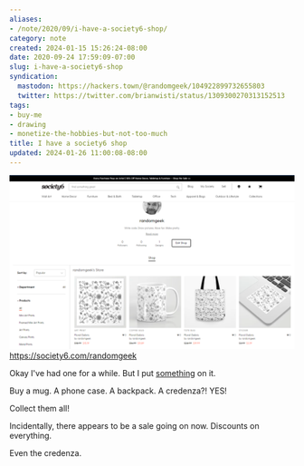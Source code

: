 ```yaml
---
aliases:
- /note/2020/09/i-have-a-society6-shop/
category: note
created: 2024-01-15 15:26:24-08:00
date: 2020-09-24 17:59:09-07:00
slug: i-have-a-society6-shop
syndication:
  mastodon: https://hackers.town/@randomgeek/104922899732655803
  twitter: https://twitter.com/brianwisti/status/1309300270313152513
tags:
- buy-me
- drawing
- monetize-the-hobbies-but-not-too-much
title: I have a society6 shop
updated: 2024-01-26 11:00:08-08:00
---
```


![attachments/img/2020/cover-2020-09-24.png](../../../attachments/img/2020/cover-2020-09-24.png)
https://society6.com/randomgeek

Okay I've had one for a while. But I put [something](https://society6.com/randomgeek) on it.

Buy a mug. A phone case. A backpack. A credenza?! YES!

Collect them all!

Incidentally, there appears to be a sale going on now. Discounts on everything.

Even the credenza.